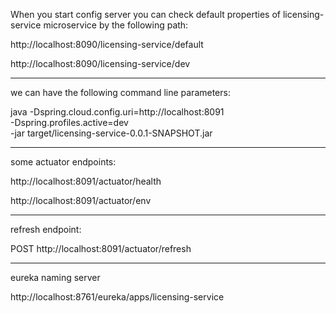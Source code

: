 When you start config server you can check default properties of licensing-service microservice by the following path:

http://localhost:8090/licensing-service/default

http://localhost:8090/licensing-service/dev


--------

we can have the following command line parameters:

java  -Dspring.cloud.config.uri=http://localhost:8091 \
      -Dspring.profiles.active=dev \
      -jar target/licensing-service-0.0.1-SNAPSHOT.jar


--------

some actuator endpoints:

http://localhost:8091/actuator/health

http://localhost:8091/actuator/env

--------

refresh endpoint:

POST http://localhost:8091/actuator/refresh

--------

eureka naming server

http://localhost:8761/eureka/apps/licensing-service
